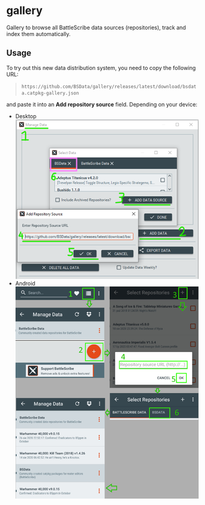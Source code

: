 # gallery
Gallery to browse all BattleScribe data sources (repositories), track and index them automatically.

## Usage

To try out this new data distribution system, you need to copy the following URL:

> `https://github.com/BSData/gallery/releases/latest/download/bsdata.catpkg-gallery.json`

and paste it into an **Add repository source** field. Depending on your device:

- Desktop ![instruction to add repo source on desktop](docs/images/desktop-add-repo-source.png)
- Android ![instruction to add repo source on Android](docs/images/android-add-repo-source.png)
